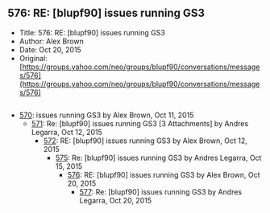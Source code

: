 ## 576: RE: [blupf90] issues running GS3

- Title: 576: RE: [blupf90] issues running GS3
- Author: Alex Brown
- Date: Oct 20, 2015
- Original: [https://groups.yahoo.com/neo/groups/blupf90/conversations/messages/576](https://groups.yahoo.com/neo/groups/blupf90/conversations/messages/576)

```

```

- [570](0570.md): issues running GS3 by Alex Brown, Oct 11, 2015
    - [571](0571.md): Re: [blupf90] issues running GS3 [3 Attachments] by Andres Legarra, Oct 12, 2015
        - [572](0572.md): RE: [blupf90] issues running GS3 by Alex Brown, Oct 12, 2015
            - [575](0575.md): Re: [blupf90] issues running GS3 by Andres Legarra, Oct 15, 2015
                - [576](0576.md): RE: [blupf90] issues running GS3 by Alex Brown, Oct 20, 2015
                    - [577](0577.md): Re: [blupf90] issues running GS3 by Andres Legarra, Oct 20, 2015
